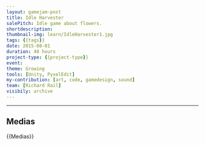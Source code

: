```yaml
---
layout: gamejam-post
title: Idle Harvester
salePitch: Idle game about flowers.
shortdescription: 
thumbnail-img: learn/IdleHarvester1.jpg
tags: {{tags}}
date: 2015-08-01
duration: 48 hours
project-type: {{project-type}}
event: 
theme: Growing
tools: [Unity, PyxelEdit]
my-contribution: [art, code, gamedesign, sound]
team: [Richard Rail]
visibily: archive
---
```






***
## Medias

{{Medias}}